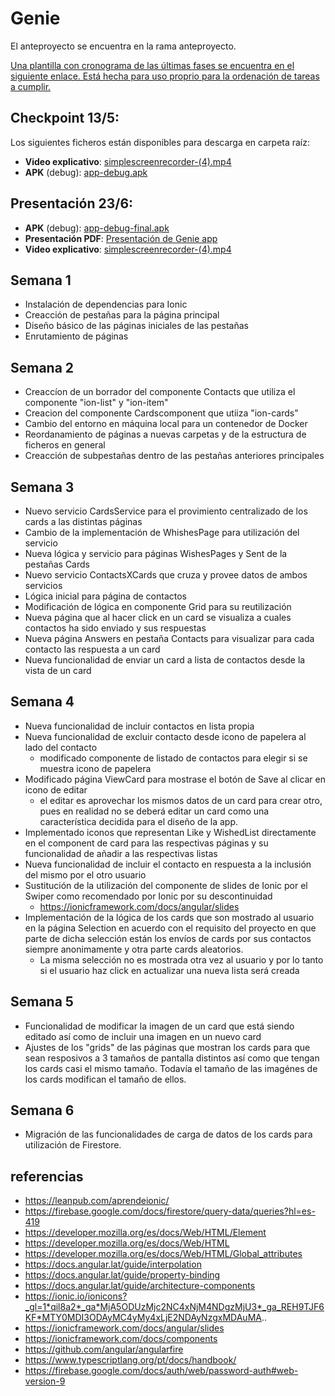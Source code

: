 # Genie

El anteproyecto se encuentra en la rama anteproyecto.

[Una plantilla con cronograma de las últimas fases se encuentra en el siguiente enlace. Está hecha para uso proprio para la ordenación de tareas a cumplir. ](https://docs.google.com/spreadsheets/d/1_v-Ega-wbCNjAaQTUOTAYNmLVTN03UMWS3dC4MFup_g/edit?usp=sharing)

## Checkpoint 13/5:
  Los siguientes ficheros están disponibles para descarga en carpeta raíz:
  - **Video explicativo**: [simplescreenrecorder-(4).mp4](https://github.com/henrique2Zs/Genie/blob/main/simplescreenrecorder-(4).mp4)
  - **APK** (debug): [app-debug.apk](https://github.com/henrique2Zs/Genie/blob/main/app-debug.apk)

## Presentación 23/6:
  - **APK** (debug): [app-debug-final.apk](https://github.com/henrique2Zs/Genie/blob/main/app-debug-final.apk)
  - **Presentación PDF**: [Presentación de Genie app](https://github.com/henrique2Zs/Genie/blob/main/Presentaci%C3%B3n%20Genie%20app.pdf)
  - **Video explicativo**: [simplescreenrecorder-(4).mp4](https://github.com/henrique2Zs/Genie/blob/main/simplescreenrecorder-(4).mp4)

## Semana 1
- Instalación de dependencias para Ionic
- Creacción de pestañas para la página principal
- Diseño básico de las páginas iniciales de las pestañas
- Enrutamiento de páginas


## Semana 2
- Creaccíon de un borrador del componente Contacts que utiliza el componente "ion-list" y "ion-item"
- Creacion del componente Cardscomponent que utiiza "ion-cards"
- Cambio del entorno en máquina local para un contenedor de Docker
- Reordanamiento de páginas a nuevas carpetas y de la estructura de ficheros en general
- Creacción de subpestañas dentro de las pestañas anteriores principales


## Semana 3
- Nuevo servicio CardsService para el provimiento centralizado de los cards a las distintas páginas
- Cambio de la implementación de WhishesPage para utilización del servicio
- Nueva lógica y servicio para páginas WishesPages y Sent de la pestañas Cards
- Nuevo servicio ContactsXCards que cruza y provee datos de ambos servicios
- Lógica inicial para página de contactos
- Modificación de lógica en componente Grid para su reutilización
- Nueva página que al hacer click en un card se visualiza a cuales contactos ha sido enviado y sus respuestas
- Nueva página Answers en pestaña Contacts para visualizar para cada contacto las respuesta a un card
- Nueva funcionalidad de enviar un card a lista de contactos desde la vista de un card

## Semana 4
- Nueva funcionalidad de incluir contactos en lista propia
- Nueva funcionalidad de excluir contacto desde icono de papelera al lado del contacto
    -   modificado componente de listado de contactos para elegir si se muestra icono de papelera
- Modificado página ViewCard para mostrase el botón de Save al clicar en icono de editar
    - el editar es aprovechar los mismos datos de un card para crear otro, pues en realidad no se deberá editar
    un card como una característica decidida para el diseño de la app.
- Implementado iconos que representan Like y WishedList directamente en el component de card para las respectivas páginas y su funcionalidad de añadir a las respectivas listas
- Nueva funcionalidad de incluir el contacto en respuesta a la inclusión del mismo por el otro usuario
- Sustitución de la utilización del componente de slides de Ionic por el Swiper como recomendado por Ionic por su descontinuidad
    - https://ionicframework.com/docs/angular/slides
- Implementación de la lógica de los cards que son mostrado al usuario en la página Selection en acuerdo con el requisito del proyecto en que parte de dicha selección están los envíos de cards por sus contactos siempre anonimamente y otra parte cards aleatorios.
    - La misma selección no es mostrada otra vez al usuario y por lo tanto si el usuario haz click en actualizar una nueva lista será creada

## Semana 5
 - Funcionalidad de modificar la imagen de un card que está siendo editado así como de incluir una imagen en un nuevo card
 - Ajustes de los "grids" de las páginas que mostran los cards para que sean resposivos a 3 tamaños de pantalla distintos así como que tengan los cards casi el mismo tamaño. Todavía el tamaño de las imagénes de los cards modifican el tamaño de ellos.

## Semana 6
  - Migración de las funcionalidades de carga de datos de los cards para utilización de Firestore.

## referencias
 - https://leanpub.com/aprendeionic/ 
 - https://firebase.google.com/docs/firestore/query-data/queries?hl=es-419
 - https://developer.mozilla.org/es/docs/Web/HTML/Element
 - https://developer.mozilla.org/es/docs/Web/HTML
 - https://developer.mozilla.org/es/docs/Web/HTML/Global_attributes
 - https://docs.angular.lat/guide/interpolation
 - https://docs.angular.lat/guide/property-binding
 - https://docs.angular.lat/guide/architecture-components
 - https://ionic.io/ionicons?_gl=1*qil8a2*_ga*MjA5ODUzMjc2NC4xNjM4NDgzMjU3*_ga_REH9TJF6KF*MTY0MDI3ODAyMC4yMy4xLjE2NDAyNzgxMDAuMA..
 - https://ionicframework.com/docs/angular/slides
 - https://ionicframework.com/docs/components
 - https://github.com/angular/angularfire
 - https://www.typescriptlang.org/pt/docs/handbook/
 - https://firebase.google.com/docs/auth/web/password-auth#web-version-9

